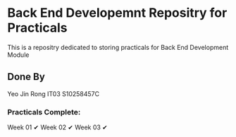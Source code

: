 # Back End Developemnt Repositry for Practicals

This is a repositry dedicated to storing practicals for Back End Development Module

## Done By
Yeo Jin Rong IT03 S10258457C

### Practicals Complete:
Week 01 ✔
Week 02 ✔
Week 03 ✔
